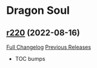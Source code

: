 # <DBM> Dragon Soul

## [r220](https://github.com/DeadlyBossMods/DBM-Cataclysm/tree/r220) (2022-08-16)
[Full Changelog](https://github.com/DeadlyBossMods/DBM-Cataclysm/compare/r219...r220) [Previous Releases](https://github.com/DeadlyBossMods/DBM-Cataclysm/releases)

- TOC bumps  
